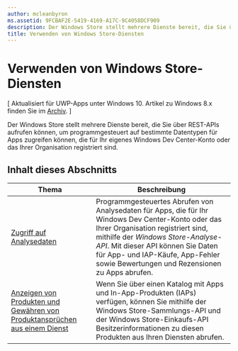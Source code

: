 ```yaml
---
author: mcleanbyron
ms.assetid: 9FCBAF2E-5419-4169-A17C-9C4058DCF909
description: Der Windows Store stellt mehrere Dienste bereit, die Sie über REST-APIs aufrufen können, um programmgesteuert auf bestimmte Datentypen für Apps zugreifen können, die für Ihr eigenes oder das Windows Dev Center-Konto Ihrer Organisation registriert sind.
title: Verwenden von Windows Store-Diensten
---
```


# Verwenden von Windows Store-Diensten


\[ Aktualisiert für UWP-Apps unter Windows 10. Artikel zu Windows 8.x finden Sie im [Archiv](http://go.microsoft.com/fwlink/p/?linkid=619132). \]

Der Windows Store stellt mehrere Dienste bereit, die Sie über REST-APIs aufrufen können, um programmgesteuert auf bestimmte Datentypen für Apps zugreifen können, die für Ihr eigenes Windows Dev Center-Konto oder das Ihrer Organisation registriert sind.

## Inhalt dieses Abschnitts


| Thema                                                                                                       | Beschreibung                 |
|-------------------------------------------------------------------------------------------------------------|-----------------------------|
| [Zugriff auf Analysedaten](access-analytics-data-using-windows-store-services.md) | Programmgesteuertes Abrufen von Analysedaten für Apps, die für Ihr Windows Dev Center-Konto oder das Ihrer Organisation registriert sind, mithilfe der <em>Windows Store-Analyse-API</em>. Mit dieser API können Sie Daten für App- und IAP-Käufe, App-Fehler sowie Bewertungen und Rezensionen zu Apps abrufen. |
| [Anzeigen von Produkten und Gewähren von Produktansprüchen aus einem Dienst](view-and-grant-products-from-a-service.md)  | Wenn Sie über einen Katalog mit Apps und In-App-Produkten (IAPs) verfügen, können Sie mithilfe der Windows Store-Sammlungs-API und der Windows Store-Einkaufs-API Besitzerinformationen zu diesen Produkten aus Ihren Diensten abrufen.  |



 

 

 


<!--HONumber=May16_HO2-->



